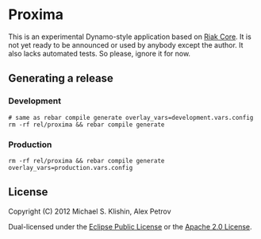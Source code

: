 # Proxima

This is an experimental Dynamo-style application based on [Riak Core](https://github.com/basho/riak_core). It is not yet
ready to be announced or used by anybody except the author. It also lacks automated tests. So please, ignore it
for now.


## Generating a release

### Development

    # same as rebar compile generate overlay_vars=development.vars.config
    rm -rf rel/proxima && rebar compile generate


### Production

    rm -rf rel/proxima && rebar compile generate overlay_vars=production.vars.config


## License

Copyright (C) 2012 Michael S. Klishin, Alex Petrov

Dual-licensed under the [Eclipse Public License](http://www.eclipse.org/legal/epl-v10.html) or the [Apache 2.0 License](http://www.apache.org/licenses/LICENSE-2.0.html).
